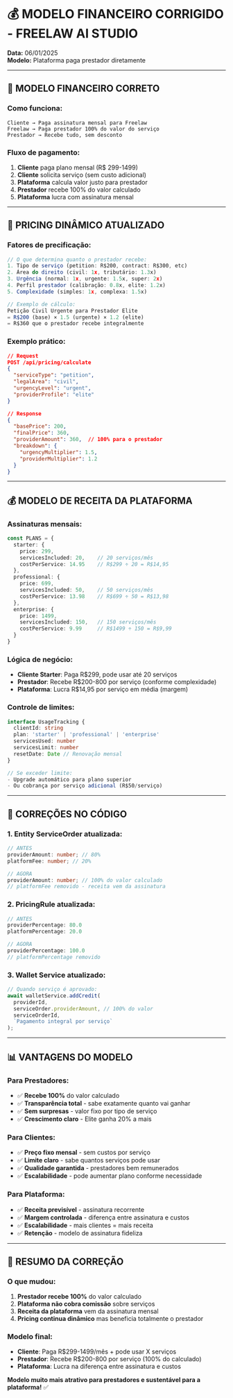 # 💰 MODELO FINANCEIRO CORRIGIDO - FREELAW AI STUDIO

**Data:** 06/01/2025  
**Modelo:** Plataforma paga prestador diretamente

---

## 🎯 MODELO FINANCEIRO CORRETO

### Como funciona:
```
Cliente → Paga assinatura mensal para Freelaw
Freelaw → Paga prestador 100% do valor do serviço
Prestador → Recebe tudo, sem desconto
```

### Fluxo de pagamento:
1. **Cliente** paga plano mensal (R$ 299-1499)
2. **Cliente** solicita serviço (sem custo adicional)
3. **Plataforma** calcula valor justo para prestador
4. **Prestador** recebe 100% do valor calculado
5. **Plataforma** lucra com assinatura mensal

---

## 💎 PRICING DINÂMICO ATUALIZADO

### Fatores de precificação:
```typescript
// O que determina quanto o prestador recebe:
1. Tipo de serviço (petition: R$200, contract: R$300, etc)
2. Área do direito (civil: 1x, tributário: 1.3x)
3. Urgência (normal: 1x, urgente: 1.5x, super: 2x)
4. Perfil prestador (calibração: 0.8x, elite: 1.2x)
5. Complexidade (simples: 1x, complexa: 1.5x)

// Exemplo de cálculo:
Petição Civil Urgente para Prestador Elite
= R$200 (base) × 1.5 (urgente) × 1.2 (elite)
= R$360 que o prestador recebe integralmente
```

### Exemplo prático:
```json
// Request
POST /api/pricing/calculate
{
  "serviceType": "petition",
  "legalArea": "civil",
  "urgencyLevel": "urgent",
  "providerProfile": "elite"
}

// Response
{
  "basePrice": 200,
  "finalPrice": 360,
  "providerAmount": 360,  // 100% para o prestador
  "breakdown": {
    "urgencyMultiplier": 1.5,
    "providerMultiplier": 1.2
  }
}
```

---

## 💰 MODELO DE RECEITA DA PLATAFORMA

### Assinaturas mensais:
```typescript
const PLANS = {
  starter: {
    price: 299,
    servicesIncluded: 20,    // 20 serviços/mês
    costPerService: 14.95    // R$299 ÷ 20 = R$14,95
  },
  professional: {
    price: 699,
    servicesIncluded: 50,    // 50 serviços/mês  
    costPerService: 13.98    // R$699 ÷ 50 = R$13,98
  },
  enterprise: {
    price: 1499,
    servicesIncluded: 150,   // 150 serviços/mês
    costPerService: 9.99     // R$1499 ÷ 150 = R$9,99
  }
}
```

### Lógica de negócio:
- **Cliente Starter**: Paga R$299, pode usar até 20 serviços
- **Prestador**: Recebe R$200-800 por serviço (conforme complexidade)
- **Plataforma**: Lucra R$14,95 por serviço em média (margem)

### Controle de limites:
```typescript
interface UsageTracking {
  clientId: string
  plan: 'starter' | 'professional' | 'enterprise'
  servicesUsed: number
  servicesLimit: number
  resetDate: Date // Renovação mensal
}

// Se exceder limite:
- Upgrade automático para plano superior
- Ou cobrança por serviço adicional (R$50/serviço)
```

---

## 🔄 CORREÇÕES NO CÓDIGO

### 1. Entity ServiceOrder atualizada:
```typescript
// ANTES
providerAmount: number; // 80%
platformFee: number; // 20%

// AGORA  
providerAmount: number; // 100% do valor calculado
// platformFee removido - receita vem da assinatura
```

### 2. PricingRule atualizada:
```typescript
// ANTES
providerPercentage: 80.0
platformPercentage: 20.0

// AGORA
providerPercentage: 100.0
// platformPercentage removido
```

### 3. Wallet Service atualizado:
```typescript
// Quando serviço é aprovado:
await walletService.addCredit(
  providerId,
  serviceOrder.providerAmount, // 100% do valor
  serviceOrderId,
  `Pagamento integral por serviço`
);
```

---

## 📊 VANTAGENS DO MODELO

### Para Prestadores:
- ✅ **Recebe 100%** do valor calculado
- ✅ **Transparência total** - sabe exatamente quanto vai ganhar
- ✅ **Sem surpresas** - valor fixo por tipo de serviço
- ✅ **Crescimento claro** - Elite ganha 20% a mais

### Para Clientes:
- ✅ **Preço fixo mensal** - sem custos por serviço
- ✅ **Limite claro** - sabe quantos serviços pode usar
- ✅ **Qualidade garantida** - prestadores bem remunerados
- ✅ **Escalabilidade** - pode aumentar plano conforme necessidade

### Para Plataforma:
- ✅ **Receita previsível** - assinatura recorrente
- ✅ **Margem controlada** - diferença entre assinatura e custos
- ✅ **Escalabilidade** - mais clientes = mais receita
- ✅ **Retenção** - modelo de assinatura fideliza

---

## 🎯 RESUMO DA CORREÇÃO

### O que mudou:
1. **Prestador recebe 100%** do valor calculado
2. **Plataforma não cobra comissão** sobre serviços
3. **Receita da plataforma** vem da assinatura mensal
4. **Pricing continua dinâmico** mas beneficia totalmente o prestador

### Modelo final:
- **Cliente**: Paga R$299-1499/mês + pode usar X serviços
- **Prestador**: Recebe R$200-800 por serviço (100% do calculado)
- **Plataforma**: Lucra na diferença entre assinatura e custos

**Modelo muito mais atrativo para prestadores e sustentável para a plataforma!** ✅

